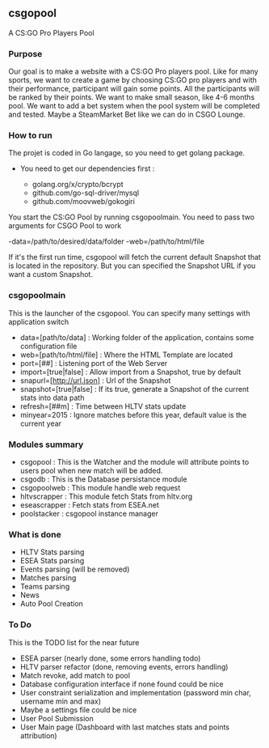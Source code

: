 ## csgopool
A CS:GO Pro Players Pool

### Purpose

Our goal is to make a website with a CS:GO Pro players pool. Like for many sports, we want to create a game by choosing CS:GO pro players and with their
 performance, participant will gain some points. All the participants will be ranked by their points. We want to make small season, like 4-6 months pool.
 We want to add a bet system when the pool system will be completed and tested. Maybe a SteamMarket Bet like we can do in CSGO Lounge.

### How to run

The projet is coded in Go langage, so you need to get golang package.

  - You need to get our dependencies first : 
	
	- golang.org/x/crypto/bcrypt
	- github.com/go-sql-driver/mysql
	- github.com/moovweb/gokogiri
	
You start the CS:GO Pool by running csgopoolmain. You need to pass two arguments for CSGO Pool to work

  -data=/path/to/desired/data/folder
  -web=/path/to/html/file
 
If it's the first run time, csgopool will fetch the current default Snapshot that is located in the repository. But you can specified the Snapshot URL if you want a custom Snapshot.

### csgopoolmain
This is the launcher of the csgopool.
You can specify many settings with application switch

  - data=[path/to/data] : Working folder of the application, contains some configuration file
  - web=[path/to/html/file] : Where the HTML Template are located
  - port=[##] : Listening port of the Web Server
  - import=[true|false] : Allow import from a Snapshot, true by default
  - snapurl=[http://url.json] : Url of the Snapshot
  - snapshot=[true|false] : If its true, generate a Snapshot of the current stats into data path
  - refresh=[##m] : Time between HLTV stats update
  - minyear=2015 : Ignore matches before this year, default value is the current year
  

### Modules summary
  
  - csgopool : This is the Watcher and the module will attribute points to users pool when new match will be added.
  - csgodb : This is the Database persistance module
  - csgopoolweb : This module handle web request
  - hltvscrapper : This module fetch Stats from hltv.org
  - eseascrapper : Fetch stats from ESEA.net
  - poolstacker : csgopool instance manager
  
### What is done

  - HLTV Stats parsing
  - ESEA Stats parsing
  - Events parsing (will be removed)
  - Matches parsing
  - Teams parsing
  - News
  - Auto Pool Creation
  
### To Do

This is the TODO list for the near future

  - ESEA parser (nearly done, some errors handling todo)
  - HLTV parser refactor (done, removing events, errors handling)
  - Match revoke, add match to pool
  - Database configuration interface if none found could be nice
  - User constraint serialization and implementation (password min char, username min and max)
  - Maybe a settings file could be nice
  - User Pool Submission
  - User Main page (Dashboard with last matches stats and points attribution)

  

